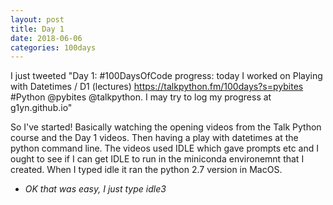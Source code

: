 ```yaml
---
layout: post
title: Day 1
date: 2018-06-06
categories: 100days
---
```

I just tweeted "Day 1: #100DaysOfCode progress: today I worked on Playing with Datetimes / D1 (lectures) https://talkpython.fm/100days?s=pybites #Python @pybites @talkpython. I may try to log my progress at g1yn.github.io"
<!--more-->

So I've started!  Basically watching the opening videos from the Talk Python course and the Day 1 videos. Then having a play with datetimes at the python command line. The videos used IDLE which gave prompts etc and I ought to see if I can get IDLE to run in the miniconda environemnt that I created. When I typed idle it ran the python 2.7 version in MacOS.

- *OK that was easy, I just type idle3*
